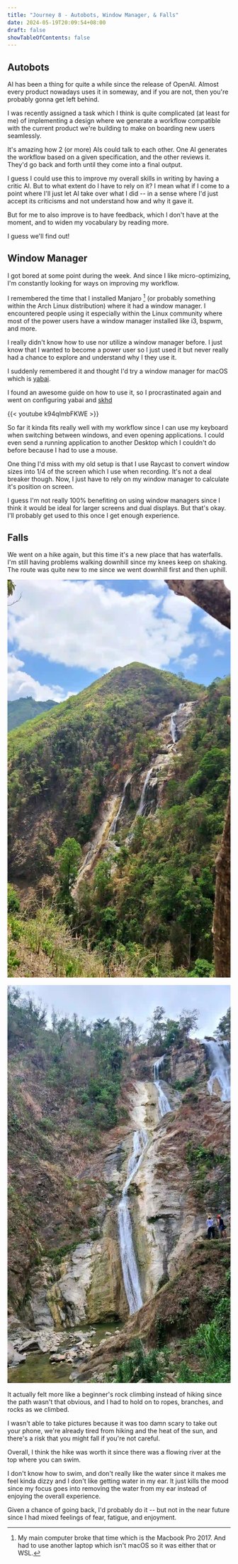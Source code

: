 ```yaml
---
title: "Journey 8 - Autobots, Window Manager, & Falls"
date: 2024-05-19T20:09:54+08:00
draft: false
showTableOfContents: false
---
```


## Autobots

AI has been a thing for quite a while since the release of OpenAI. Almost every product nowadays
uses it in someway, and if you are not, then you're probably gonna get left behind.

I was recently assigned a task which I think is quite complicated (at least for me) of implementing
a design where we generate a workflow compatible with the current product we're building to make on
boarding new users seamlessly.

It's amazing how 2 (or more) AIs could talk to each other. One AI generates the workflow based on a
given specification, and the other reviews it. They'd go back and forth until they come into a final
output.

I guess I could use this to improve my overall skills in writing by having a critic AI. But to what
extent do I have to rely on it? I mean what if I come to a point where I'll just let AI take over
what I did -- in a sense where I'd just accept its criticisms and not understand how and why it gave
it.

But for me to also improve is to have feedback, which I don't have at the moment, and to widen my
vocabulary by reading more.

I guess we'll find out!


## Window Manager

I got bored at some point during the week. And since I like micro-optimizing, I'm constantly looking
for ways on improving my workflow.

I remembered the time that I installed Manjaro [^1] (or probably something within the Arch Linux
distribution) where it had a window manager. I encountered people using it especially within the
Linux community where most of the power users have a window manager installed like i3, bspwm, and
more.

I really didn't know how to use nor utilize a window manager before. I just know that I wanted to
become a power user so I just used it but never really had a chance to explore and understand why I
they use it.

I suddenly remembered it and thought I'd try a window manager for macOS which is
[yabai](https://github.com/koekeishiya/yabai).


I found an awesome guide on how to use it, so I procrastinated again and went on configuring yabai
and [skhd](https://github.com/koekeishiya/skhd)

{{< youtube k94qImbFKWE >}}


So far it kinda fits really well with my workflow since I can use my keyboard when switching between
windows, and even opening applications. I could even send a running application to another Desktop
which I couldn't do before because I had to use a mouse.

One thing I'd miss with my old setup is that I use Raycast to convert window sizes into 1/4 of the
screen which I use when recording. It's not a deal breaker though. Now, I just have to rely on my
window manager to calculate it's position on screen.


I guess I'm not really 100% benefiting on using window managers since I think it would be ideal for
larger screens and dual displays. But that's okay. I'll probably get used to this once I get enough
experience.


## Falls

We went on a hike again, but this time it's a new place that has waterfalls. I'm still having
problems walking downhill since my knees keep on shaking. The route was quite new to me since we
went downhill first and then uphill.

![First View](./images/IMG_1210.webp "*compressed image*")

![Second View](./images/IMG_1211.webp "*compressed image*")

It actually felt more like a beginner's rock climbing instead of hiking since the path wasn't that
obvious, and I had to hold on to ropes, branches, and rocks as we climbed.

I wasn't able to take pictures because it was too damn scary to take out your phone, we're
already tired from hiking and the heat of the sun, and there's a risk that you might fall if you're
not careful.


Overall, I think the hike was worth it since there was a flowing river at the top where you can
swim.


I don't know how to swim, and don't really like the water since it makes me feel kinda dizzy and I
don't like getting water in my ear. It just kills the mood since my focus goes into removing the
water from my ear instead of enjoying the overall experience.


Given a chance of going back, I'd probably do it -- but not in the near future since I had mixed
feelings of fear, fatigue, and enjoyment.


[^1]: My main computer broke that time which is the Macbook Pro 2017. And had to use another laptop
    which isn't macOS so it was either that or WSL.
